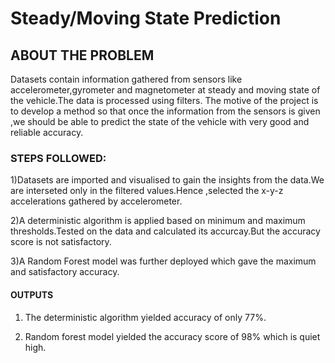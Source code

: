 # Steady/Moving State Prediction

## ABOUT THE PROBLEM

Datasets contain information gathered from sensors like accelerometer,gyrometer and magnetometer at steady and moving state of the vehicle.The data is processed using filters.
The motive of the project is to develop a method so that once the information from the sensors is given ,we should be able to predict the state of the vehicle with very good  and reliable accuracy.

### STEPS FOLLOWED:

1)Datasets are imported and visualised to gain the insights from the data.We are interseted only in the filtered values.Hence ,selected the x-y-z accelerations gathered by accelerometer.

2)A deterministic algorithm is applied based on minimum and maximum thresholds.Tested on the data and calculated its accurcay.But the accuracy score is not satisfactory.

3)A Random Forest model was further deployed which gave the maximum and satisfactory accuracy.


#### OUTPUTS

1) The deterministic algorithm yielded accuracy of only 77%.

2) Random forest model yielded the accuracy score of 98% which is quiet high.

